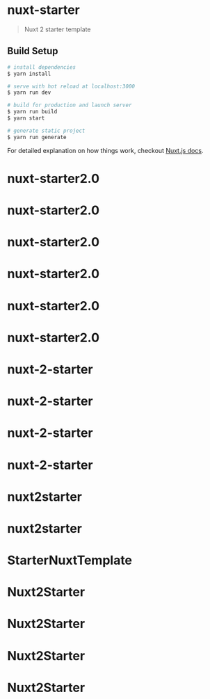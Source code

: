 # nuxt-starter

> Nuxt 2 starter template

## Build Setup

``` bash
# install dependencies
$ yarn install

# serve with hot reload at localhost:3000
$ yarn run dev

# build for production and launch server
$ yarn run build
$ yarn start

# generate static project
$ yarn run generate
```

For detailed explanation on how things work, checkout [Nuxt.js docs](https://nuxtjs.org).
# nuxt-starter2.0
# nuxt-starter2.0
# nuxt-starter2.0
# nuxt-starter2.0
# nuxt-starter2.0
# nuxt-starter2.0
# nuxt-2-starter
# nuxt-2-starter
# nuxt-2-starter
# nuxt-2-starter
# nuxt2starter
# nuxt2starter
# StarterNuxtTemplate
# Nuxt2Starter
# Nuxt2Starter
# Nuxt2Starter
# Nuxt2Starter
